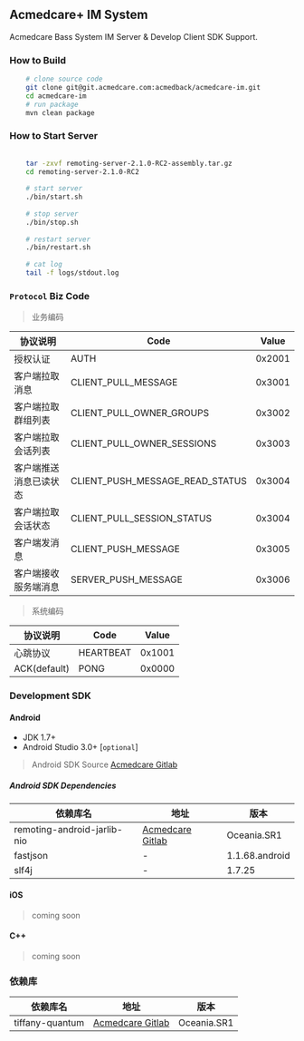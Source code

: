 ## Acmedcare+ IM System

Acmedcare Bass System IM Server & Develop Client SDK Support.

### How to Build

```bash
    # clone source code
    git clone git@git.acmedcare.com:acmedback/acmedcare-im.git
    cd acmedcare-im
    # run package
    mvn clean package

```
### How to Start Server
```bash
    
    tar -zxvf remoting-server-2.1.0-RC2-assembly.tar.gz
    cd remoting-server-2.1.0-RC2
    
    # start server
    ./bin/start.sh
    
    # stop server
    ./bin/stop.sh
    
    # restart server
    ./bin/restart.sh
    
    # cat log
    tail -f logs/stdout.log 
```

### `Protocol` Biz Code

> 业务编码

| 协议说明 | Code | Value |
| --- | --- | --- |
| 授权认证 | AUTH | 0x2001 |
| 客户端拉取消息 | CLIENT_PULL_MESSAGE | 0x3001 |
| 客户端拉取群组列表 | CLIENT_PULL_OWNER_GROUPS | 0x3002 |
| 客户端拉取会话列表 | CLIENT_PULL_OWNER_SESSIONS | 0x3003 |
| 客户端推送消息已读状态 | CLIENT_PUSH_MESSAGE_READ_STATUS | 0x3004 |
| 客户端拉取会话状态 | CLIENT_PULL_SESSION_STATUS | 0x3004 |
| 客户端发消息 | CLIENT_PUSH_MESSAGE | 0x3005 |
| 客户端接收服务端消息 | SERVER_PUSH_MESSAGE | 0x3006 |

> 系统编码

| 协议说明 | Code | Value |
| --- | --- | --- |
| 心跳协议 | HEARTBEAT | 0x1001 |
| ACK(default) | PONG | 0x0000 |

### Development SDK

#### Android

* JDK 1.7+
* Android Studio 3.0+ [`optional`]

> Android SDK Source [Acmedcare Gitlab](http://git.acmedcare.com:8082/acmedback/tiffany-quantum/tree/Oceania.SR1/remoting-android-library-jre-core)


##### Android SDK Dependencies

| 依赖库名 | 地址 | 版本 |
| --- | --- | --- |
| remoting-android-jarlib-nio | [Acmedcare Gitlab](http://git.acmedcare.com:8082/acmedback/tiffany-quantum/tree/Oceania.SR1/remoting-android-jarlib-nio) | Oceania.SR1 |
| fastjson | - | 1.1.68.android |
| slf4j | - | 1.7.25 |

#### iOS

> coming soon

#### C++

> coming soon

### 依赖库

| 依赖库名 | 地址 | 版本 |
| --- | --- | --- |
| tiffany-quantum | [Acmedcare Gitlab](http://git.acmedcare.com:8082/acmedback/tiffany-quantum) | Oceania.SR1 |


